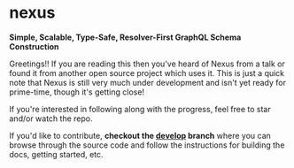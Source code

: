 # nexus

**Simple, Scalable, Type-Safe, Resolver-First GraphQL Schema Construction**

Greetings!! If you are reading this then you've heard of Nexus from a talk or found it from another open source project which uses it. This is just a quick note that Nexus is still very much under development and isn't yet ready for prime-time, though it's getting close!

If you're interested in following along with the progress, feel free to star and/or watch the repo.

If you'd like to contribute, **checkout the [develop](tree/develop) branch** where you can browse through the source code and follow the instructions for building the docs, getting started, etc.

